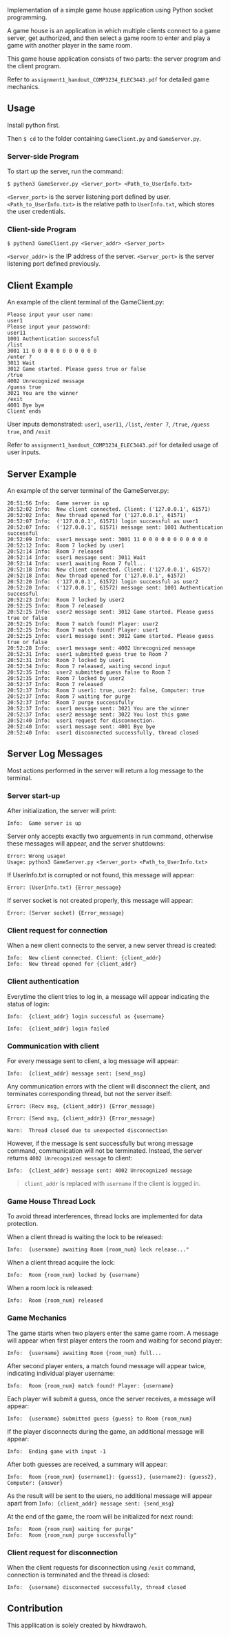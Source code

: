 Implementation of a simple game house application using Python socket programming.

A game house is an application in which multiple clients connect to a game server, get authorized, and then select a game room to enter and play a game with another player in the same room.

This game house application consists of two parts: the server program and the client program.

Refer to `assignment1_handout_COMP3234_ELEC3443.pdf` for detailed game mechanics.



## Usage

Install python first.

Then `$ cd` to the folder containing `GameClient.py` and `GameServer.py`. 

### Server-side Program 

To start up the server, run the command:

    $ python3 GameServer.py <Server_port> <Path_to_UserInfo.txt>

`<Server_port>` is the server listening port defined by user.
`<Path_to_UserInfo.txt>` is the relative path to `UserInfo.txt`, which stores the user credentials.

### Client-side Program 

    $ python3 GameClient.py <Server_addr> <Server_port>

`<Server_addr>` is the IP address of the server.
`<Server_port>` is the server listening port defined previously.



## Client Example

An example of the client terminal of the GameClient.py:

    Please input your user name:
    user1
    Please input your password: 
    user11
    1001 Authentication successful
    /list
    3001 11 0 0 0 0 0 0 0 0 0 0 0
    /enter 7
    3011 Wait
    3012 Game started. Please guess true or false
    /true
    4002 Unrecognized message
    /guess true
    3021 You are the winner
    /exit
    4001 Bye bye
    Client ends

User inputs demonstrated: `user1`, `user11`, `/list`, `/enter 7`, `/true`, `/guess true`, and `/exit`

Refer to `assignment1_handout_COMP3234_ELEC3443.pdf` for detailed usage of user inputs.
## Server Example

An example of the server terminal of the GameServer.py:

    20:51:56 Info:  Game server is up
    20:52:02 Info:  New client connected. Client: ('127.0.0.1', 61571)
    20:52:02 Info:  New thread opened for ('127.0.0.1', 61571)
    20:52:07 Info:  ('127.0.0.1', 61571) login successful as user1
    20:52:07 Info:  ('127.0.0.1', 61571) message sent: 1001 Authentication successful      
    20:52:09 Info:  user1 message sent: 3001 11 0 0 0 0 0 0 0 0 0 0 0
    20:52:12 Info:  Room 7 locked by user1
    20:52:14 Info:  Room 7 released
    20:52:14 Info:  user1 message sent: 3011 Wait
    20:52:14 Info:  user1 awaiting Room 7 full...
    20:52:18 Info:  New client connected. Client: ('127.0.0.1', 61572)
    20:52:18 Info:  New thread opened for ('127.0.0.1', 61572)
    20:52:20 Info:  ('127.0.0.1', 61572) login successful as user2
    20:52:20 Info:  ('127.0.0.1', 61572) message sent: 1001 Authentication successful      
    20:52:23 Info:  Room 7 locked by user2
    20:52:25 Info:  Room 7 released
    20:52:25 Info:  user2 message sent: 3012 Game started. Please guess true or false      
    20:52:25 Info:  Room 7 match found! Player: user2
    20:52:25 Info:  Room 7 match found! Player: user1
    20:52:25 Info:  user1 message sent: 3012 Game started. Please guess true or false      
    20:52:28 Info:  user1 message sent: 4002 Unrecognized message
    20:52:31 Info:  user1 submitted guess true to Room 7
    20:52:31 Info:  Room 7 locked by user1
    20:52:34 Info:  Room 7 released, waiting second input
    20:52:35 Info:  user2 submitted guess false to Room 7
    20:52:35 Info:  Room 7 locked by user2
    20:52:37 Info:  Room 7 released
    20:52:37 Info:  Room 7 user1: true, user2: false, Computer: true
    20:52:37 Info:  Room 7 waiting for purge
    20:52:37 Info:  Room 7 purge successfully
    20:52:37 Info:  user1 message sent: 3021 You are the winner
    20:52:37 Info:  user2 message sent: 3022 You lost this game
    20:52:40 Info:  user1 request for disconnection.
    20:52:40 Info:  user1 message sent: 4001 Bye bye
    20:52:40 Info:  user1 disconnected successfully, thread closed
    
## Server Log Messages

Most actions performed in the server will return a log message to the terminal.

### Server start-up

After initialization, the server will print:

    Info:  Game server is up

Server only accepts exactly two arguements in run command, otherwise these messages will appear, and the server shutdowns:

    Error: Wrong usage!
    Usage: python3 GameServer.py <Server_port> <Path_to_UserInfo.txt>

If UserInfo.txt is corrupted or not found, this message will appear:

    Error: (UserInfo.txt) {Error_message}

If server socket is not created properly, this message will appear:

    Error: (Server socket) {Error_message}

### Client request for connection

When a new client connects to the server, a new server thread is created:

    Info:  New client connected. Client: {client_addr}
    Info:  New thread opened for {client_addr}

### Client authentication

Everytime the client tries to log in, a message will appear indicating the status of login:

    Info:  {client_addr} login successful as {username}

    Info:  {client_addr} login failed

### Communication with client

For every message sent to client, a log message will appear:

    Info:  {client_addr} message sent: {send_msg}

Any communication errors with the client will disconnect the client, and terminates corresponding thread, but not the server itself:

    Error: (Recv msg, {client_addr}) {Error_message}

    Error: (Send msg, {client_addr}) {Error_message}

    Warn:  Thread closed due to unexpected disconnection

However, if the message is sent successfully but wrong message command, communication will not be terminated. Instead, the server returns `4002 Unrecognized message` to client:

    Info:  {client_addr} message sent: 4002 Unrecognized message

>   `client_addr` is replaced with `username` if the client is logged in.

### Game House Thread Lock

To avoid thread interferences, thread locks are implemented for data protection.

When a client thread is waiting the lock to be released:

    Info:  {username} awaiting Room {room_num} lock release..."

When a client thread acquire the lock:

    Info:  Room {room_num} locked by {username}

When a room lock is released:

    Info:  Room {room_num} released

### Game Mechanics

The game starts when two players enter the same game room. A message will appear when first player enters the room and waiting for second player:

    Info:  {username} awaiting Room {room_num} full...

After second player enters, a match found message will appear twice, indicating individual player username:

    Info:  Room {room_num} match found! Player: {username}

Each player will submit a guess, once the server receives, a message will appear:

    Info:  {username} submitted guess {guess} to Room {room_num}

If the player disconnects during the game, an additional message will appear:

    Info:  Ending game with input -1

After both guesses are received, a summary will appear:

    Info:  Room {room_num} {username1}: {guess1}, {username2}: {guess2}, Computer: {answer}

As the result will be sent to the users, no additional message will appear apart from `Info: {client_addr} message sent: {send_msg}`

At the end of the game, the room will be initialized for next round:

    Info:  Room {room_num} waiting for purge"
    Info:  Room {room_num} purge successfully"

### Client request for disconnection

When the client requests for disconnection using `/exit` command, connection is terminated and the thread is closed:

    Info:  {username} disconnected successfully, thread closed

## Contribution

This appllication is solely created by hkwdrawoh.
